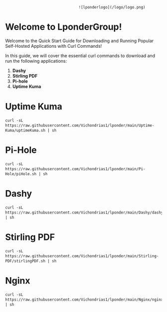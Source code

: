                                      ![lponderlogo](/logo/logo.png)
# Welcome to LponderGroup!

Welcome to the Quick Start Guide for Downloading and Running Popular Self-Hosted Applications with Curl Commands!

In this guide, we will cover the essential curl commands to download and run the following applications:

1.  **Dashy**
2.  **Stirling PDF**
3.  **Pi-hole**
4.  **Uptime Kuma**


# Uptime Kuma

    curl -sL https://raw.githubusercontent.com/Vichondrias1/lponder/main/Uptime-Kuma/uptimeKuma.sh | sh

# Pi-Hole

    curl -sL https://raw.githubusercontent.com/Vichondrias1/lponder/main/Pi-Hole/piHole.sh | sh

# Dashy

    curl -sL https://raw.githubusercontent.com/Vichondrias1/lponder/main/Dashy/dashy.sh | sh

# Stirling PDF

    curl -sL https://raw.githubusercontent.com/Vichondrias1/lponder/main/Stirling-PDF/stirlingPDF.sh | sh

# Nginx

    curl -sL https://raw.githubusercontent.com/Vichondrias1/lponder/main/Nginx/nginx.sh | sh

